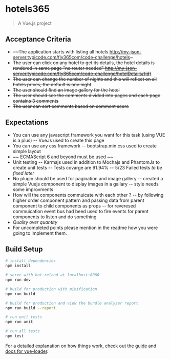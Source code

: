 # hotels365

> A Vue.js project


## Acceptance Criteria
- ~~The application starts with listing all hotels http://my-json-server.typicode.com/fly365com/code-challenge/hotels~
- ~~The user can click on any hotel to get its details, the hotel details is rendered in same page "no router needed" http://my-json-server.typicode.com/fly365com/code-challenge/hotelDetails/{id}~~ 
- ~~The user can change the number of nights and this will reflect on all hotels prices, the default is one night~~
- ~~The user should find an image gallery for the hotel~~
- ~~The user should see the comments divided into pages and each page contains 3 comments~~
- ~~The user can sort comments based on comment score~~


## Expectations

- You can use any javascript framework you want for this task (using VUE is a plus)
-- VueJs used to create this page
- You can use any css framework
-- bootstrap.min.css used to create simple layout
- ~~ ECMAScript 6 and beyond must be used ~~
- Unit testing
-- Karmajs used in addition to Mochajs and PhantomJs to create unit tests
-- Tests covarge are 91.94%
-- 5/23 Failed tests *to be fixed later*
- No plugin should be used for pagination and image gallery
-- created a simple Vuejs component to display images in a gallary
-- style needs some improvments
- How will the components commuicate with each other ?
-- by following higher order component pattern and passing data from parent component to child
components as props
-- for reveresed commuication event bus had beed used to fire events for parent components to listen and do something
- *Quality over quantity*
- For uncompleted points please mention in the readme how you were going to implement them.

## Build Setup

``` bash
# install dependencies
npm install

# serve with hot reload at localhost:8080
npm run dev

# build for production with minification
npm run build

# build for production and view the bundle analyzer report
npm run build --report

# run unit tests
npm run unit

# run all tests
npm test
```

For a detailed explanation on how things work, check out the [guide](http://vuejs-templates.github.io/webpack/) and [docs for vue-loader](http://vuejs.github.io/vue-loader).
